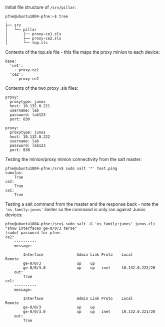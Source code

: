 Initial file structure of `/srv/pillar`:


```
pfne@ubuntu1804-pfne:~$ tree
.
├── srv
│   └── pillar
│       ├── proxy-ce1.sls
│       ├── proxy-ce2.sls
│       └── top.sls
```
Contents of the top.sls file - this file maps the proxy minion to each device:
```
base:
  'ce1':
    - proxy-ce1
  'ce2':
    - proxy-ce2
```
Contents of the two proxy .sls files:
```
proxy:
  proxytype: junos
  host: 10.132.0.221
  username: lab
  password: lab123
  port: 830
```

```
proxy:
  proxytype: junos
  host: 10.132.0.222
  username: lab
  password: lab123
  port: 830
```
Testing the minion/proxy minion connectivity from the salt master:
```
pfne@ubuntu1804-pfne:/srv$ sudo salt '*' test.ping
cumulus:
    True
ce2:
    True
ce1:
    True
```
Testing a salt command from the master and the response back - note the `'os_family:junos'` limiter so the command is only ran against Junos devices:

```
pfne@ubuntu1804-pfne:/srv$ sudo salt -G 'os_family:junos' junos.cli "show interfaces ge-0/0/3 terse"                                     [sudo] password for pfne:
ce2:
    ----------
    message:

        Interface               Admin Link Proto    Local                 Remote
        ge-0/0/3                up    up
        ge-0/0/3.0              up    up   inet     10.132.0.222/20
    out:
        True
ce1:
    ----------
    message:

        Interface               Admin Link Proto    Local                 Remote
        ge-0/0/3                up    up
        ge-0/0/3.0              up    up   inet     10.132.0.221/20
    out:
        True
```



